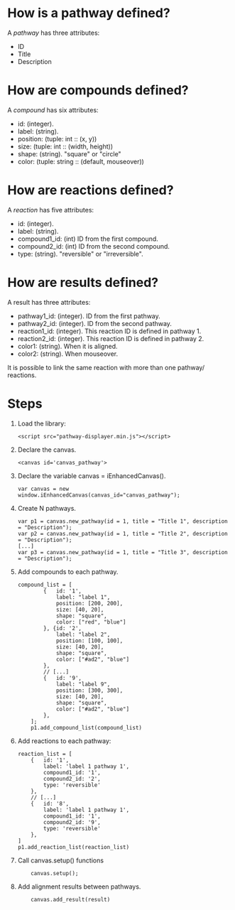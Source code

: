 
# How is a pathway defined?

A *pathway* has three attributes:

- ID
- Title
- Description

# How are compounds defined?

A *compound* has six attributes:

- id: (integer).
- label: (string).
- position: (tuple: int :: (x, y))
- size: (tuple: int :: (width, height))
- shape: (string). "square" or "circle"
- color: (tuple: string :: (default, mouseover))

# How are reactions defined?

A *reaction* has five attributes:

- id: (integer).
- label: (string).
- compound1_id: (int) ID from the first compound.
- compound2_id: (int) ID from the second compound.
- type: (string). "reversible" or "irreversible".

# How are results defined?

A result has three attributes:

- pathway1_id: (integer). ID from the first pathway.
- pathway2_id: (integer). ID from the second pathway.
- reaction1_id: (integer). This reaction ID is defined in pathway 1.
- reaction2_id: (integer). This reaction ID is defined in pathway 2.
- color1: (string). When it is aligned.
- color2: (string). When mouseover.

It is possible to link the same reaction with more than one pathway/ reactions.


# Steps

1. Load the library:
    ```
    <script src="pathway-displayer.min.js"></script>
    ```
1. Declare the canvas.
    ```
    <canvas id='canvas_pathway'>
    ```
1. Declare the variable canvas = iEnhancedCanvas().
    ```
    var canvas = new window.iEnhancedCanvas(canvas_id="canvas_pathway");
    ```
3. Create N pathways.

    ```
    var p1 = canvas.new_pathway(id = 1, title = "Title 1", description = "Description");
    var p2 = canvas.new_pathway(id = 1, title = "Title 2", description = "Description");
    [...]
    var p3 = canvas.new_pathway(id = 1, title = "Title 3", description = "Description");
    ```
    
4. Add compounds to each pathway.

    ```
    compound_list = [
            {   id: '1',
                label: "label 1",
                position: [200, 200],
                size: [40, 20],
                shape: "square",
                color: ["red", "blue"]
            }, {id: '2',
                label: "label 2",
                position: [100, 100],
                size: [40, 20],
                shape: "square",
                color: ["#ad2", "blue"]
            },
            // [...]
            {   id: '9',
                label: "label 9",
                position: [300, 300],
                size: [40, 20],
                shape: "square",
                color: ["#ad2", "blue"]
            },
        ];
        p1.add_compound_list(compound_list)
    ```
    
5. Add reactions to each pathway:

    ```
    reaction_list = [
        {   id: '1',
            label: 'label 1 pathway 1',
            compound1_id: '1',
            compound2_id: '2',
            type: 'reversible'
        },
        // [...]
        {   id: '8',
            label: 'label 1 pathway 1',
            compound1_id: '1',
            compound2_id: '9',
            type: 'reversible'
        },
    ]
    p1.add_reaction_list(reaction_list)
    ```
    
6. Call canvas.setup() functions

    ```
        canvas.setup();
    ```
    
7. Add alignment results between pathways.

    ```
        canvas.add_result(result)
    ```
    

